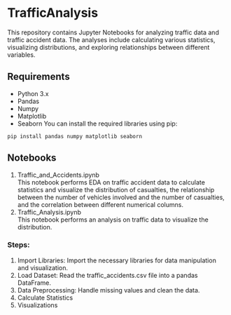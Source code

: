 # TrafficAnalysis
This repository contains Jupyter Notebooks for analyzing traffic data and traffic accident data. The analyses include calculating various statistics, visualizing distributions, and exploring relationships between different variables.  
## Requirements
- Python 3.x
- Pandas
- Numpy
- Matplotlib
- Seaborn
  You can install the required libraries using pip:

```
pip install pandas numpy matplotlib seaborn

```
## Notebooks
1.  Traffic_and_Accidents.ipynb  
  This notebook performs EDA on traffic accident data to calculate statistics and visualize the distribution of casualties, the relationship between the number of vehicles involved and the number of casualties, and the correlation between different numerical columns.
2. Traffic_Analysis.ipynb  
   This notebook performs an analysis on traffic data to visualize the distribution.

### Steps: 
1. Import Libraries: Import the necessary libraries for data manipulation and visualization.  
2. Load Dataset: Read the traffic_accidents.csv file into a pandas DataFrame.  
3. Data Preprocessing: Handle missing values and clean the data.  
4. Calculate Statistics
5. Visualizations

